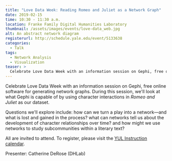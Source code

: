 ```yaml
---
title: "Love Data Week: Reading Romeo and Juliet as a Network Graph"
date: 2019-02-15
time: 10:30 - 11:30 a.m.
location: Franke Family Digital Humanities Laboratory
thumbnail: /assets/images/events/love-data_web.jpg
alt: An abstract network diagram
registerurl: http://schedule.yale.edu/event/5133638
categories:
  - Talk
tags:
  - Network Analysis
  - Visualization
teaser: >
  Celebrate Love Data Week with an information session on Gephi, free online software for generating network graphs. During this session, we'll look at what Gephi is capable of by using character interactions in *Romeo and Juliet* as our dataset. 
---
```

Celebrate Love Data Week with an information session on Gephi, free online software for generating network graphs. During this session, we'll look at what Gephi is capable of by using character interactions in *Romeo and Juliet* as our dataset. 

Questions we'll explore include: how can we turn a play into a network—and what is lost and gained in the process? what can networks tell us about the development of character relationships over time? and how might we use networks to study subcommunities within a literary text?

All are invited to attend. To register, please visit the <a href='http://schedule.yale.edu/event/5133638' target='_blank'>YUL Instruction calendar</a>.

Presenter: Catherine DeRose (DHLab)
